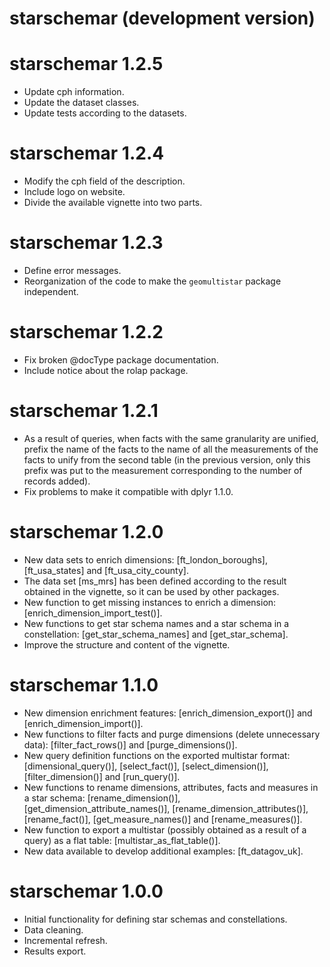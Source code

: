 # starschemar (development version)

# starschemar 1.2.5
* Update cph information.
* Update the dataset classes.
* Update tests according to the datasets.

# starschemar 1.2.4
* Modify the cph field of the description.
* Include logo on website.
* Divide the available vignette into two parts.

# starschemar 1.2.3
* Define error messages.
* Reorganization of the code to make the `geomultistar` package independent.

# starschemar 1.2.2
* Fix broken @docType package documentation.
* Include notice about the rolap package.

# starschemar 1.2.1
* As a result of queries, when facts with the same granularity are unified, prefix the name of the facts to the name of all the measurements of the facts to unify from the second table (in the previous version, only this prefix was put to the measurement corresponding to the number of records added).
* Fix problems to make it compatible with dplyr 1.1.0.

# starschemar 1.2.0
* New data sets to enrich dimensions: [ft_london_boroughs], [ft_usa_states] and [ft_usa_city_county].
* The data set [ms_mrs] has been defined according to the result obtained in the vignette, so it can be used by other packages.
* New function to get missing instances to enrich a dimension: [enrich_dimension_import_test()].
* New functions to get star schema names and a star schema in a constellation: [get_star_schema_names] and [get_star_schema].
* Improve the structure and content of the vignette.

# starschemar 1.1.0
* New dimension enrichment features: [enrich_dimension_export()] and [enrich_dimension_import()].
* New functions to filter facts and purge dimensions (delete unnecessary data): [filter_fact_rows()] and [purge_dimensions()].
* New query definition functions on the exported multistar format: [dimensional_query()], [select_fact()], [select_dimension()], [filter_dimension()] and [run_query()].
* New functions to rename dimensions, attributes, facts and measures in a star schema: [rename_dimension()], [get_dimension_attribute_names()], [rename_dimension_attributes()], [rename_fact()], [get_measure_names()] and [rename_measures()].
* New function to export a multistar (possibly obtained as a result of a query) as a flat table: [multistar_as_flat_table()].
* New data available to develop additional examples: [ft_datagov_uk].

# starschemar 1.0.0
* Initial functionality for defining star schemas and constellations.
* Data cleaning.
* Incremental refresh.
* Results export.
